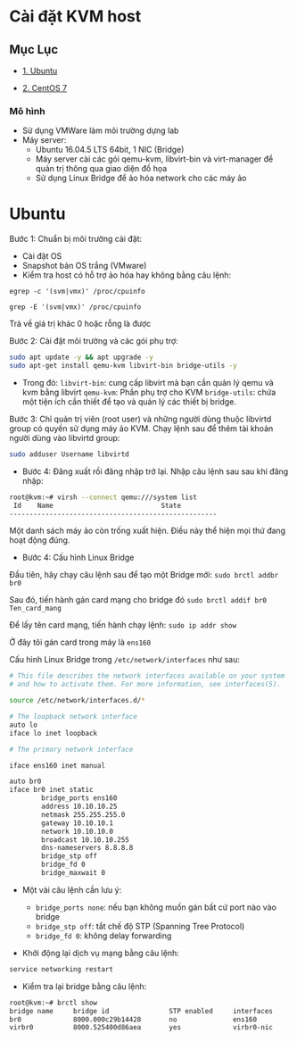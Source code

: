 # Cài đặt KVM host

## Mục Lục

- [1. Ubuntu](#Ubuntu)

- [2. CentOS 7](#Centos)
### Mô hình
- Sử dụng VMWare làm môi trường dựng lab
- Máy server:
  <ul>
  <li>Ubuntu 16.04.5 LTS 64bit, 1 NIC (Bridge)</li>
  <li>Máy server cài các gói qemu-kvm, libvirt-bin và virt-manager để quản trị thông qua giao diện đồ họa </li>
  <li>Sử dụng Linux Bridge để ảo hóa network cho các máy ảo</li>
  </ul>



# <a name = "Ubuntu"></a>Ubuntu

Bước 1:
Chuẩn bị môi trường cài đặt:
- Cài đặt OS
- Snapshot bản OS trắng (VMware)
- Kiểm tra host có hỗ trợ ảo hóa hay không bằng câu lệnh:

```
egrep -c '(svm|vmx)' /proc/cpuinfo
```
```
grep -E '(svm|vmx)' /proc/cpuinfo
```
Trả về giá trị khác 0 hoặc rỗng là được

Bước 2:
Cài đặt môi trường và các gói phụ trợ:
```sh
sudo apt update -y && apt upgrade -y
sudo apt-get install qemu-kvm libvirt-bin bridge-utils -y
```
- Trong đó:
  `libvirt-bin`: cung cấp libvirt mà bạn cần quản lý qemu và kvm bằng libvirt
  `qemu-kvm`: Phần phụ trợ cho KVM
  `bridge-utils`: chứa một tiện ích cần thiết để tạo và quản lý các thiết bị bridge.

Bước 3: Chỉ quản trị viên (root user) và những người dùng thuộc libvirtd group có quyền sử dụng máy ảo KVM. 
  Chạy lệnh sau để thêm tài khoản người dùng vào libvirtd group:
```sh
sudo adduser Username libvirtd
```

- Bước 4: Đăng xuất rồi đăng nhập trở lại. Nhập câu lệnh sau sau khi đăng nhập:

```sh
root@kvm:~# virsh --connect qemu:///system list
 Id    Name                           State
----------------------------------------------------

```
Một danh sách máy ảo còn trống xuất hiện. Điều này thể hiện mọi thứ đang hoạt động đúng.

- Bước 4: Cấu hình Linux Bridge

Đầu tiên, hãy chạy câu lệnh sau để tạo một Bridge mới: `sudo brctl addbr br0`

Sau đó, tiến hành gán card mạng cho bridge đó `sudo brctl addif br0 Ten_card_mang`

Để lấy tên card mạng, tiến hành chạy lệnh: `sudo ip addr show`

Ở đây tôi gán card trong máy là `ens160`

Cấu hình Linux Bridge trong `/etc/network/interfaces` như sau:
```sh
# This file describes the network interfaces available on your system
# and how to activate them. For more information, see interfaces(5).

source /etc/network/interfaces.d/*

# The loopback network interface
auto lo
iface lo inet loopback

# The primary network interface

iface ens160 inet manual

auto br0
iface br0 inet static
        bridge_ports ens160
        address 10.10.10.25
        netmask 255.255.255.0
        gateway 10.10.10.1
        network 10.10.10.0
        broadcast 10.10.10.255
        dns-nameservers 8.8.8.8
        bridge_stp off
        bridge_fd 0
        bridge_maxwait 0
```
- Một vài câu lệnh cần lưu ý:
    - `bridge_ports none`: nếu bạn không muốn gán bất cứ port nào vào bridge
    - `bridge_stp off`: tắt chế độ STP (Spanning Tree Protocol)
    - `bridge_fd 0`: không delay forwarding

- Khởi động lại dịch vụ mạng bằng câu lệnh: 
```sh
service networking restart
```

- Kiểm tra lại bridge bằng câu lệnh:
```sh
root@kvm:~# brctl show
bridge name     bridge id               STP enabled     interfaces
br0             8000.000c29b14428       no              ens160
virbr0          8000.525400d86aea       yes             virbr0-nic
```
